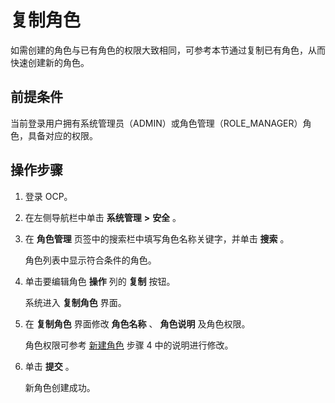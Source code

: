 复制角色
=========================

如需创建的角色与已有角色的权限大致相同，可参考本节通过复制已有角色，从而快速创建新的角色。

**前提条件**
-----------------------------

当前登录用户拥有系统管理员（ADMIN）或角色管理（ROLE_MANAGER）角色，具备对应的权限。

操作步骤
-------------------------

1. 登录 OCP。

2. 在左侧导航栏中单击 **系统管理** **\>** **安全** 。

3. 在 **角色管理** 页签中的搜索栏中填写角色名称关键字，并单击 **搜索** 。

   角色列表中显示符合条件的角色。

4. 单击要编辑角色 **操作** 列的 **复制** 按钮。

   系统进入 **复制角色** 界面。

5. 在 **复制角色** 界面修改 **角色名称** 、 **角色说明** 及角色权限。

   角色权限可参考 [新建角色](../11.system-management-features/2.create-a-role.md) 步骤 4 中的说明进行修改。

6. 单击 **提交** 。

   新角色创建成功。
